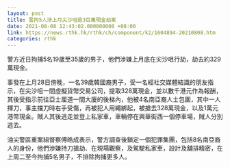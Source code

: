 ```yaml
---
layout: post
title: 警拘5人涉上月尖沙咀逾3百萬現金劫案
date: 2021-08-08 12:43:02.000000000 +08:00
link: https://news.rthk.hk/rthk/ch/component/k2/1604894-20210808.htm
categories: rthk
---
```


警方近日拘捕5名19歲至35歲的男子，他們涉嫌上月底在尖沙咀行劫，劫去約329萬現金。

事發在上月28日傍晚，一名39歲韓國裔男子，受一名經社交媒體結識的朋友指示，在尖沙咀一間虛擬貨幣交易公司，提取328萬現金，並以數千港元作為報酬，其後受指示前往亞士厘道一間大廈的後梯內，他被4名南亞裔人士包圍，其中一人揮刀，事主擋刀時右手受傷，再被犯人用繩綁起，被搶去328萬現金，以及1萬元港幣現金。賊人其後逃走並登上私家車，車輛停在興華街西一個停車場，賊人分別逃去。

油尖警區重案組督察傅皓成表示，警方調查後鎖定一個犯罪集團，包括8名南亞裔人的身份，他們涉嫌持刀搶劫、在現場觀察，及駕駛私家車，設計及舖排精密，在上周二至今拘捕5名男子，不排除拘捕更多人。
